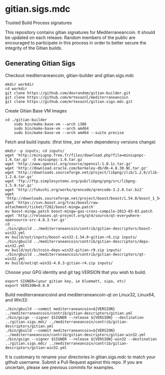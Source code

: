 gitian.sigs.mdc
===============

Trusted Build Process signatures


This repository contains gitian signatures for Mediterraneancoin.  It should be updated on each release.
Random members of the public are encouraged to participate in this process in order to better secure the integrity of the Gitian builds.

## Generating Gitian Sigs

 Checkout mediterraneancoin, gitian-builder and gitian.sigs.mdc

	mkdir workdir
	cd workdir
	git clone https://github.com/devrandom/gitian-builder.git
	git clone https://github.com/mrtexaznl/mediterraneancoin
	git clone https://github.com/mrtexaznl/gitian.sigs.mdc.git

 Create Gitian Base VM Images

	cd ./gitian-builder
        sudo bin/make-base-vm --arch i386
        sudo bin/make-base-vm --arch amd64
        sudo bin/make-base-vm --arch amd64 --suite precise

 Fetch and build inputs: (first time, zor when dependency versions change)

	mkdir -p inputs; cd inputs/
	wget 'http://miniupnp.free.fr/files/download.php?file=miniupnpc-1.6.tar.gz' -O miniupnpc-1.6.tar.gz
	wget 'http://www.openssl.org/source/openssl-1.0.1c.tar.gz'
	wget 'http://download.oracle.com/berkeley-db/db-4.8.30.NC.tar.gz'
	wget 'http://downloads.sourceforge.net/project/libpng/zlib/1.2.6/zlib-1.2.6.tar.gz'
	wget 'ftp://ftp.simplesystems.org/pub/libpng/png/src/libpng-1.5.9.tar.gz'
	wget 'http://fukuchi.org/works/qrencode/qrencode-3.2.0.tar.bz2'
	wget 'http://downloads.sourceforge.net/project/boost/boost/1.54.0/boost_1_54_0.tar.bz2'
	wget 'https://svn.boost.org/trac/boost/raw-attachment/ticket/7262/boost-mingw.patch'
	mv boost-mingw.patch boost-mingw-gas-cross-compile-2013-03-03.patch
	wget 'http://releases.qt-project.org/qt4/source/qt-everywhere-opensource-src-4.8.3.tar.gz'
	cd ..
	./bin/gbuild ../mediterraneancoin/contrib/gitian-descriptors/boost-win32.yml
	mv build/out/inputs/boost-win32-1.54.0-gitian-r6.zip inputs/
	./bin/gbuild ../mediterraneancoin/contrib/gitian-descriptors/deps-win32.yml
	mv build/out/bitcoin-deps-win32-gitian-r9.zip inputs/
	./bin/gbuild ../mediterraneancoin/contrib/gitian-descriptors/qt-win32.yml
	mv build/out/qt-win32-4.8.3-gitian-r4.zip inputs/

 Choose your GPG identity and git tag VERSION that you wish to build.

	export SIGNER=(your gitian key, ie bluematt, sipa, etc)
	export VERSION=0.8.0

 Build mediterraneancoind and mediterraneancoin-qt on Linux32, Linux64, and Win32:

	./bin/gbuild --commit mediterraneancoin=${VERSION} ../mediterraneancoin/contrib/gitian-descriptors/gitian.yml
	./bin/gsign --signer $SIGNER --release ${VERSION} --destination ../gitian.sigs.mdc/ ../mediterraneancoin/contrib/gitian-descriptors/gitian.yml
	./bin/gbuild --commit mediterraneancoin=${VERSION} ../mediterraneancoin/contrib/gitian-descriptors/gitian-win32.yml
	./bin/gsign --signer $SIGNER --release ${VERSION}-win32 --destination ../gitian.sigs.mdc/ ../mediterraneancoin/contrib/gitian-descriptors/gitian-win32.yml

 It is customary to rename your directories in gitian.sigs.mdc to match your github username.  Submit a Pull Request against this repo.  If you are uncertain, please see previous commits for examples.
